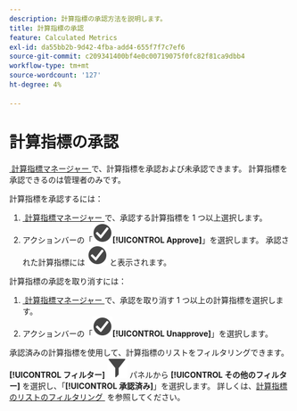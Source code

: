```yaml
---
description: 計算指標の承認方法を説明します。
title: 計算指標の承認
feature: Calculated Metrics
exl-id: da55bb2b-9d42-4fba-add4-655f7f7c7ef6
source-git-commit: c209341400bf4e0c00719075f0fc82f81ca9dbb4
workflow-type: tm+mt
source-wordcount: '127'
ht-degree: 4%

---
```


# 計算指標の承認

[&#x200B; 計算指標マネージャー &#x200B;](cm-manager.md) で、計算指標を承認および未承認できます。 計算指標を承認できるのは管理者のみです。

計算指標を承認するには：

1. [&#x200B; 計算指標マネージャー &#x200B;](cm-manager.md) で、承認する計算指標を 1 つ以上選択します。
1. アクションバーの「![CheckmarkCircle](/help/assets/icons/CheckmarkCircle.svg)**[!UICONTROL Approve]**」を選択します。 承認された計算指標には ![CheckmarkCircle](/help/assets/icons/CheckmarkCircle.svg) と表示されます。

計算指標の承認を取り消すには：

1. [&#x200B; 計算指標マネージャー &#x200B;](cm-approving.md) で、承認を取り消す 1 つ以上の計算指標を選択します。
1. アクションバーの「![CheckmarkCircle](/help/assets/icons/CheckmarkCircle.svg)**[!UICONTROL Unapprove]**」を選択します。


承認済みの計算指標を使用して、計算指標のリストをフィルタリングできます。 **[!UICONTROL フィルター]** ![&#x200B; フィルター &#x200B;](/help/assets/icons/Filter.svg) パネルから **[!UICONTROL その他のフィルター]** を選択し、「**[!UICONTROL 承認済み]**」を選択します。 詳しくは、[&#x200B; 計算指標のリストのフィルタリング &#x200B;](/help/components/calc-metrics/cm-workflow/cm-filter.md) を参照してください。
